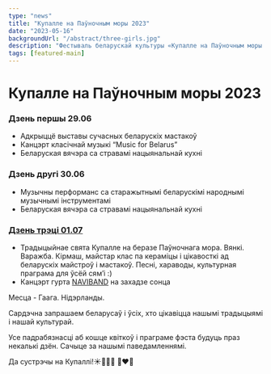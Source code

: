 ```yaml
---
type: "news"
title: "Купалле на Паўночным моры 2023"
date: "2023-05-16"
backgroundUrl: "/abstract/three-girls.jpg"
description: "Фестываль беларускай культуры «Купалле на Паўночным моры 2023»"
tags: [featured-main]
---
```


# Купалле на Паўночным моры 2023

### Дзень першы 29.06 
- Адкрыццё выставы сучасных беларускіх  мастакоў
- Канцэрт класічнай музыкі “Music for Belarus”
- Беларуская вячэра са стравамі нацыянальнай кухні

### Дзень другі 30.06
- Музычны перформанс са старажытнымі беларускімі народнымі музычнымі інструментамі
- Беларуская вячэра са стравамі нацыянальнай кухні

### [Дзень трэці 01.07](https://www.belarusians.nl/events/kupalle-2023-3) 
- Традыцыйнае свята  Купалле на беразе Паўночнага мора. Вянкі. Варажба. Кірмаш, майстар клас па кераміцы і цікавосткі ад беларускіх майстроў і мастакоў. Песні, хараводы, культурная праграма для ўсёй сям’і :)
- Канцэрт гурта [NAVIBAND](https://www.instagram.com/naviband/) на захадзе сонца

Месца - Гаага. Нідэрланды. 

Сардэчна запрашаем беларусаў і ўсіх, хто цікавіцца нашымі традыцыямі і нашай культурай. 

Усе падрабязнасці аб кошце квіткоў і праграме фэста  будуць праз некалькі дзён. Сачыце за нашымі паведамленнямі.

Да сустрэчы на Купаллі!☀️🌾🌸🔥 🤍❤️🤍